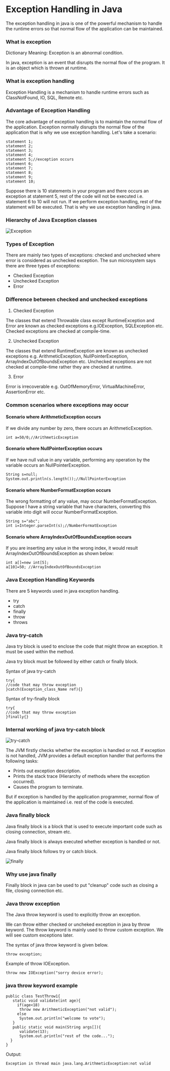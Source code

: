 # Exception Handling in Java

The exception handling in java is one of the powerful mechanism to handle the runtime errors 
so that normal flow of the application can be maintained.

### What is exception

Dictionary Meaning: Exception is an abnormal condition.

In java, exception is an event that disrupts the normal flow of the program. It is an object which is thrown at runtime.

### What is exception handling

Exception Handling is a mechanism to handle runtime errors such as ClassNotFound, IO, SQL, Remote etc.

### Advantage of Exception Handling

The core advantage of exception handling is to maintain the normal flow of the application. 
Exception normally disrupts the normal flow of the application that is why we use exception handling.
Let's take a scenario:

    statement 1;  
    statement 2;  
    statement 3;  
    statement 4;  
    statement 5;//exception occurs  
    statement 6;  
    statement 7;  
    statement 8;  
    statement 9;  
    statement 10;  

Suppose there is 10 statements in your program and there occurs an exception at statement 5, rest of the code will not be executed i.e.
statement 6 to 10 will not run. If we perform exception handling, rest of the statement will be executed. That is why we use exception handling in java.

### Hierarchy of Java Exception classes

![Exception](https://www.javatpoint.com/images/throwable.png)

### Types of Exception

There are mainly two types of exceptions: checked and unchecked where error is considered as unchecked exception. 
The sun microsystem says there are three types of exceptions:

- Checked Exception
- Unchecked Exception
- Error

### Difference between checked and unchecked exceptions

1) Checked Exception

The classes that extend Throwable class except RuntimeException and Error are known as checked exceptions e.g.IOException, SQLException etc. Checked exceptions are checked at compile-time.

2) Unchecked Exception

The classes that extend RuntimeException are known as unchecked exceptions e.g. ArithmeticException, NullPointerException, ArrayIndexOutOfBoundsException etc. Unchecked exceptions are not checked at compile-time rather they are checked at runtime.

3) Error

Error is irrecoverable e.g. OutOfMemoryError, VirtualMachineError, AssertionError etc.

### Common scenarios where exceptions may occur

#### Scenario where ArithmeticException occurs

If we divide any number by zero, there occurs an ArithmeticException.

    int a=50/0;//ArithmeticException  
    
#### Scenario where NullPointerException occurs
If we have null value in any variable, performing any operation by the variable occurs an NullPointerException.

    String s=null;  
    System.out.println(s.length());//NullPointerException  
    
#### Scenario where NumberFormatException occurs

The wrong formatting of any value, may occur NumberFormatException. Suppose I have a string variable that have characters, converting this variable into digit will occur NumberFormatException.

    String s="abc";  
    int i=Integer.parseInt(s);//NumberFormatException      
    
#### Scenario where ArrayIndexOutOfBoundsException occurs

If you are inserting any value in the wrong index, it would result ArrayIndexOutOfBoundsException as shown below:

    int a[]=new int[5];  
    a[10]=50; //ArrayIndexOutOfBoundsException     
    
### Java Exception Handling Keywords

There are 5 keywords used in java exception handling.

- try
- catch
- finally
- throw
- throws    

### Java try-catch

Java try block is used to enclose the code that might throw an exception. It must be used within the method.

Java try block must be followed by either catch or finally block.

Syntax of java try-catch

    try{  
    //code that may throw exception  
    }catch(Exception_class_Name ref){}  

Syntax of try-finally block

    try{  
    //code that may throw exception  
    }finally{}  

### Internal working of java try-catch block

 ![try-catch](https://www.javatpoint.com/images/exceptionobject.JPG)
 
 The JVM firstly checks whether the exception is handled or not. If exception is not handled, 
 JVM provides a default exception handler that performs the following tasks:

- Prints out exception description.
- Prints the stack trace (Hierarchy of methods where the exception occurred).
- Causes the program to terminate.

But if exception is handled by the application programmer, normal flow of the application is maintained i.e. 
rest of the code is executed.

### Java finally block
Java finally block is a block that is used to execute important code such as closing connection, stream etc.

Java finally block is always executed whether exception is handled or not.

Java finally block follows try or catch block.

![finally](https://www.javatpoint.com/images/finally.JPG)

### Why use java finally

Finally block in java can be used to put "cleanup" code such as closing a file, closing connection etc.

### Java throw exception
The Java throw keyword is used to explicitly throw an exception.

We can throw either checked or uncheked exception in java by throw keyword. The throw keyword is mainly used to throw custom exception. We will see custom exceptions later.

The syntax of java throw keyword is given below.

    throw exception;  

Example of throw IOException.

    throw new IOException("sorry device error);  

### java throw keyword example

    public class TestThrow1{  
       static void validate(int age){  
         if(age<18)  
          throw new ArithmeticException("not valid");  
         else  
          System.out.println("welcome to vote");  
       }  
       public static void main(String args[]){  
          validate(13);  
          System.out.println("rest of the code...");  
      }  
    }  
 
 
 Output:

    Exception in thread main java.lang.ArithmeticException:not valid
